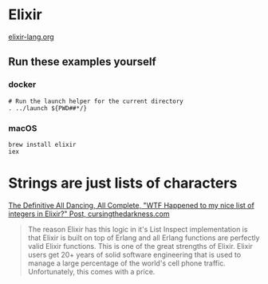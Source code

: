 # Elixir

[elixir-lang.org](https://elixir-lang.org/)

## Run these examples yourself

### docker

```
# Run the launch helper for the current directory
. ../launch ${PWD##*/}
```

### macOS

```
brew install elixir
iex
```

# Strings are just lists of characters

[The Definitive All Dancing, All Complete, "WTF Happened to my nice list of integers in Elixir?" Post, cursingthedarkness.com](http://www.cursingthedarkness.com/2015/10/the-definitive-all-dancing-all-complete.html)

> The reason Elixir has this logic in it's List Inspect implementation is that Elixir is built on top of Erlang and all Erlang functions are perfectly valid Elixir functions. This is
one of the great strengths of Elixir. Elixir users get 20+ years of solid software engineering that is used to manage a large percentage of the world's cell phone traffic. Unfortunately, this comes with a price. 
